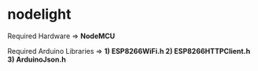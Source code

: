 # nodelight


Required Hardware => <b>NodeMCU</b>

Required Arduino Libraries => <b>1) ESP8266WiFi.h </b>
                              <b>2) ESP8266HTTPClient.h </b>
                              <b>3) ArduinoJson.h </b>
